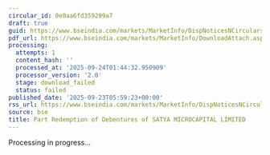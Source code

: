 ```yaml
---
circular_id: 0e0aa6fd359299a7
draft: true
guid: https://www.bseindia.com/markets/MarketInfo/DispNoticesNCirculars.aspx?Noticeid={AD6A5850-DB28-4410-8956-657A5C16F671}&noticeno=20250923-4&dt=09/23/2025&icount=4&totcount=84&flag=0
pdf_url: https://www.bseindia.com/markets/MarketInfo/DownloadAttach.aspx?id=20250923-4&attachedId=
processing:
  attempts: 1
  content_hash: ''
  processed_at: '2025-09-24T01:44:32.950909'
  processor_version: '2.0'
  stage: download_failed
  status: failed
published_date: '2025-09-23T05:59:23+00:00'
rss_url: https://www.bseindia.com/markets/MarketInfo/DispNoticesNCirculars.aspx?Noticeid={AD6A5850-DB28-4410-8956-657A5C16F671}&noticeno=20250923-4&dt=09/23/2025&icount=4&totcount=84&flag=0
source: bse
title: Part Redemption of Debentures of SATYA MICROCAPITAL LIMITED
---
```


Processing in progress...